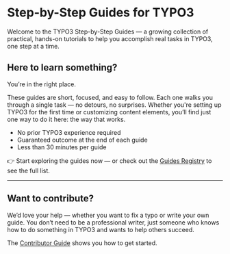# Step-by-Step Guides for TYPO3

Welcome to the TYPO3 Step-by-Step Guides — a growing collection of practical, hands-on tutorials to help you accomplish real tasks in TYPO3, one step at a time.

## Here to learn something?

You’re in the right place.

These guides are short, focused, and easy to follow. Each one walks you through a single task — no detours, no surprises. Whether you're setting up TYPO3 for the first time or customizing content elements, you’ll find just one way to do it here: the way that works.

- No prior TYPO3 experience required
- Guaranteed outcome at the end of each guide
- Less than 30 minutes per guide

👉 Start exploring the guides now — or check out the [Guides Registry](80GuidesRegistry/Index.md) to see the full list.

---

## Want to contribute?

We’d love your help — whether you want to fix a typo or write your own guide. You don’t need to be a professional writer, just someone who knows how to do something in TYPO3 and wants to help others succeed.

The [Contributor Guide](90Contribute/20ContributorGuide/Index.md) shows you how to get started. 
